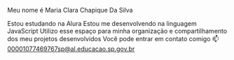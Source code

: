 Meu nome é Maria Clara Chapique Da Silva

Estou estudando na Alura
Estou me desenvolvendo na linguagem JavaScript
Utilizo esse espaço para minha organização e compartilhamento dos meu projetos desenvolvidos
Você pode entrar em contato comigo 📫
00001077469767sp@al.educacao.sp.gov.br

